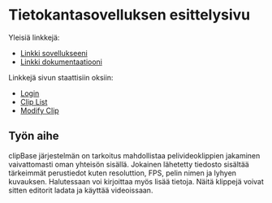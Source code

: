 # Tietokantasovelluksen esittelysivu

Yleisiä linkkejä:

* [Linkki sovellukseeni](http://jhupanen.users.cs.helsinki.fi/clipBase/)
* [Linkki dokumentaatiooni](https://github.com/frozenliquidstudios/Tsoha-Bootstrap/tree/master/doc)

Linkkejä sivun staattisiin oksiin:
* [Login](http://jhupanen.users.cs.helsinki.fi/clipBase/login)
* [Clip List](http://jhupanen.users.cs.helsinki.fi/clipBase/cliplist)
* [Modify Clip](http://jhupanen.users.cs.helsinki.fi/clipBase/modifyclip)

## Työn aihe

clipBase järjestelmän on tarkoitus mahdollistaa pelivideoklippien jakaminen vaivattomasti oman yhteisön sisällä. Jokainen lähetetty tiedosto sisältää tärkeimmät perustiedot kuten resoluttion, FPS, pelin nimen ja lyhyen kuvauksen. Halutessaan voi kirjoittaa myös lisää tietoja. Näitä klippejä voivat sitten editorit ladata ja käyttää videoissaan.